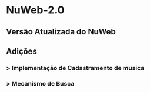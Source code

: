 # NuWeb-2.0  

## Versão Atualizada do NuWeb 
## Adições 
### > Implementação de Cadastramento de musica
### > Mecanismo de Busca 
